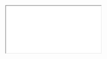<div class="embed-responsive embed-responsive-16by9">
  <iframe class="embed-responsive-item" src="//www.youtube.com/embed/oaz8YVlBZp8" allowfullscreen></iframe>
</div>
